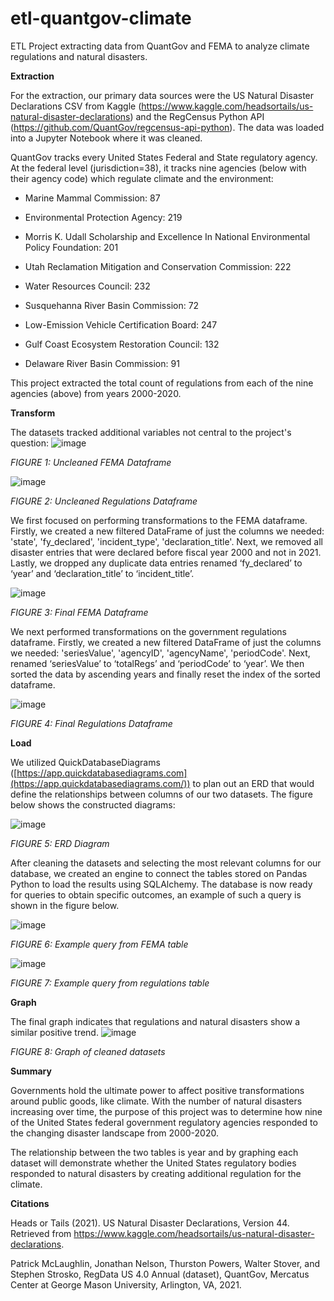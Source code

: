# etl-quantgov-climate
ETL Project extracting data from QuantGov and FEMA to analyze climate regulations and natural disasters.


**Extraction**

For the extraction, our primary data sources were the US Natural Disaster Declarations CSV from Kaggle (<https://www.kaggle.com/headsortails/us-natural-disaster-declarations>) and the RegCensus Python API (<https://github.com/QuantGov/regcensus-api-python>). The data was loaded into a Jupyter Notebook where it was cleaned.

QuantGov tracks every United States Federal and State regulatory agency. At the federal level (jurisdiction=38), it tracks nine agencies (below with their agency code) which regulate climate and the environment:

-   Marine Mammal Commission: 87

-   Environmental Protection Agency: 219

-   Morris K. Udall Scholarship and Excellence In National Environmental Policy Foundation: 201

-   Utah Reclamation Mitigation and Conservation Commission: 222

-   Water Resources Council: 232

-   Susquehanna River Basin Commission: 72

-   Low-Emission Vehicle Certification Board: 247

-   Gulf Coast Ecosystem Restoration Council: 132

-   Delaware River Basin Commission: 91

This project extracted the total count of regulations from each of the nine agencies (above) from years 2000-2020.


**Transform**

The datasets tracked additional variables not central to the project's question:
![image](https://github.com/jshapi16/etl-quantgov-climate/blob/main/images/fema_uncleaned.png?raw=true)

*FIGURE 1: Uncleaned FEMA Dataframe*

![image](https://github.com/jshapi16/etl-quantgov-climate/blob/main/images/fed_uncleaned.png?raw=true)

*FIGURE 2: Uncleaned Regulations Dataframe*

We first focused on performing transformations to the FEMA dataframe. Firstly, we created a new filtered DataFrame of just the columns we needed:  'state', 'fy_declared', 'incident_type',  'declaration_title'. Next, we removed all disaster entries that were declared before fiscal year 2000 and not in 2021. Lastly, we dropped any duplicate data entries renamed ‘fy_declared’ to ‘year’ and ‘declaration_title’ to ‘incident_title’.

![image](https://github.com/jshapi16/etl-quantgov-climate/blob/main/images/fema_clean_df.png?raw=true)

*FIGURE 3: Final FEMA Dataframe*

We next performed transformations on the government regulations dataframe. Firstly, we created a new filtered DataFrame of just the columns we needed: 'seriesValue', 'agencyID', 'agencyName', 'periodCode'. Next, renamed ‘seriesValue’ to ‘totalRegs’ and ‘periodCode’ to ‘year’. We then sorted the data by ascending years and finally reset the index of the sorted dataframe.

![image](https://github.com/jshapi16/etl-quantgov-climate/blob/main/images/fed_cleaned_df.png?raw=true)

*FIGURE 4: Final Regulations Dataframe*

**Load**

We utilized QuickDatabaseDiagrams ([https://app.quickdatabasediagrams.com](https://app.quickdatabasediagrams.com/)) to plan out an ERD that would define the relationships between columns of our two datasets. The figure below shows the constructed diagrams:

![image](https://github.com/jshapi16/etl-quantgov-climate/blob/main/images/Fema_fed_ERD.png?raw=true)

*FIGURE 5: ERD Diagram*

After cleaning the datasets and selecting the most relevant columns for our database, we created an engine to connect the tables stored on Pandas Python to load the results using SQLAlchemy. The database is now ready for queries to obtain specific outcomes, an example of such a query is shown in the figure below.

![image](https://github.com/jshapi16/etl-quantgov-climate/blob/main/images/Fema_data_postgres.png?raw=true)

*FIGURE 6: Example query from FEMA table*

![image](https://github.com/jshapi16/etl-quantgov-climate/blob/main/images/Fed_data_postgres.png?raw=true)

*FIGURE 7: Example query from regulations table*

**Graph**

The final graph indicates that regulations and natural disasters show a similar positive trend. 
![image](https://github.com/jshapi16/etl-quantgov-climate/blob/main/images/reg_disaster_graph.png?raw=true)

*FIGURE 8: Graph of cleaned datasets*

**Summary**

Governments hold the ultimate power to affect positive transformations around public goods, like climate. With the number of natural disasters increasing over time, the purpose of this project was to determine how nine of the United States federal government regulatory agencies responded to the changing disaster landscape from 2000-2020.

The relationship between the two tables is year and by graphing each dataset will demonstrate whether the United States regulatory bodies responded to natural disasters by creating additional regulation for the climate. 

**Citations**

Heads or Tails (2021). US Natural Disaster Declarations, Version 44. Retrieved from <https://www.kaggle.com/headsortails/us-natural-disaster-declarations>.

Patrick McLaughlin, Jonathan Nelson, Thurston Powers, Walter Stover, and Stephen Strosko, RegData US 4.0 Annual (dataset), QuantGov, Mercatus Center at George Mason University, Arlington, VA, 2021.

